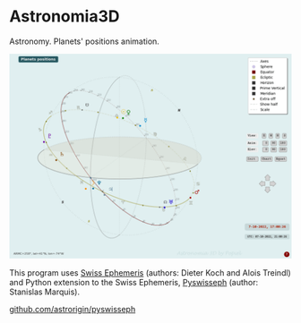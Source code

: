 # Astronomia3D
Astronomy. Planets' positions animation.

![Astro3D](demo-images/Astronomia3D_animation.gif)

This program uses [Swiss Ephemeris](https://www.astro.com/swisseph/) (authors: Dieter Koch and Alois Treindl) and Python extension to the Swiss Ephemeris, [Pyswisseph](https://astrorigin.com/pyswisseph/) (author: Stanislas Marquis).

[github.com/astrorigin/pyswisseph](https://github.com/astrorigin/pyswisseph)  
    

